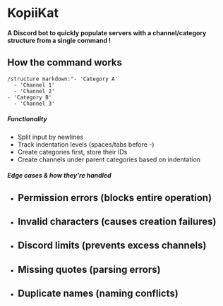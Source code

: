 # KopiiKat
#### A Discord bot to quickly populate servers with a channel/category structure from a single command !

## How the command works

```
/structure markdown:"- 'Category A'
  - 'Channel 1'
  - 'Channel 2'
- 'Category B'
  - 'Channel 3'
```
##### Functionality
- Split input by newlines
- Track indentation levels (spaces/tabs before -)
- Create categories first, store their IDs
- Create channels under parent categories based on indentation

##### Edge cases &  how they're handled
- Permission errors (blocks entire operation)
  - 
- Invalid characters (causes creation failures)
  - 
- Discord limits (prevents excess channels)
  - 
- Missing quotes (parsing errors)
  - 
- Duplicate names (naming conflicts)
  - 